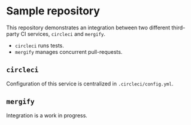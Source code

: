 # Sample repository

This repository demonstrates an integration between two different third-party CI services, `circleci` and `mergify`.

- `circleci` runs tests.
- `mergify` manages concurrent pull-requests.

## `circleci`

Configuration of this service is centralized in `.circleci/config.yml`.

## `mergify`

Integration is a work in progress.

